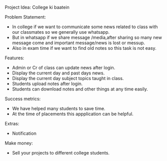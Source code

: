 Project Idea: College ki baatein

Problem Statement: 
- In college if we want to communicate some news related to class with our classmates so we generally use whatsapp.
- But in whatsapp if we share message /media,after sharing so many new message come and important message/news is lost or messup.
- Also in exam time if we want to find old notes so this task is not easy.

Features: 
- Admin or Cr of class can update news after login.
- Display the current day and past days news.
- Display the current day subject topics taught in class.
- Students upload notes after login.
- Students can download notes and other things at any time easily.

Success metrics: 
- We have helped many students to save time.
- At the time of placements this appplication can be helpful.

Extras: 
- Notification

Make money:  
- Sell your projects to different college students.